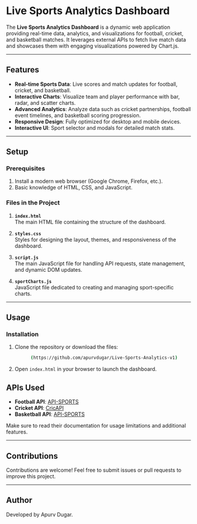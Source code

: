 # Live Sports Analytics Dashboard

The **Live Sports Analytics Dashboard** is a dynamic web application providing real-time data, analytics, and visualizations for football, cricket, and basketball matches. It leverages external APIs to fetch live match data and showcases them with engaging visualizations powered by Chart.js.

---

## Features

- **Real-time Sports Data**: Live scores and match updates for football, cricket, and basketball.
- **Interactive Charts**: Visualize team and player performance with bar, radar, and scatter charts.
- **Advanced Analytics**: Analyze data such as cricket partnerships, football event timelines, and basketball scoring progression.
- **Responsive Design**: Fully optimized for desktop and mobile devices.
- **Interactive UI**: Sport selector and modals for detailed match stats.

---

## Setup

### Prerequisites

1. Install a modern web browser (Google Chrome, Firefox, etc.).
2. Basic knowledge of HTML, CSS, and JavaScript.

### Files in the Project

1. **`index.html`**  
   The main HTML file containing the structure of the dashboard.
   
2. **`styles.css`**  
   Styles for designing the layout, themes, and responsiveness of the dashboard.
   
3. **`script.js`**  
   The main JavaScript file for handling API requests, state management, and dynamic DOM updates.
   
4. **`sportCharts.js`**  
   JavaScript file dedicated to creating and managing sport-specific charts.

---

## Usage

### Installation

1. Clone the repository or download the files:
   ```bash
         (https://github.com/apurvdugar/Live-Sports-Analytics-v1)
   ```
2. Open `index.html` in your browser to launch the dashboard.

## APIs Used

- **Football API**: [API-SPORTS](https://api-sports.io)  
- **Cricket API**: [CricAPI](https://cricapi.com)  
- **Basketball API**: [API-SPORTS](https://api-sports.io)  

Make sure to read their documentation for usage limitations and additional features.

---

## Contributions

Contributions are welcome! Feel free to submit issues or pull requests to improve this project.

---

## Author

Developed by Apurv Dugar.
